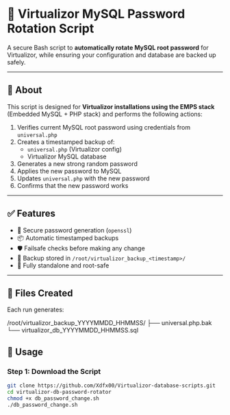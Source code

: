 # 🔐 Virtualizor MySQL Password Rotation Script

A secure Bash script to **automatically rotate MySQL root password** for Virtualizor, while ensuring your configuration and database are backed up safely.

---

## 📜 About

This script is designed for **Virtualizor installations using the EMPS stack** (Embedded MySQL + PHP stack) and performs the following actions:

1. Verifies current MySQL root password using credentials from `universal.php`
2. Creates a timestamped backup of:
   - `universal.php` (Virtualizor config)
   - Virtualizor MySQL database
3. Generates a new strong random password
4. Applies the new password to MySQL
5. Updates `universal.php` with the new password
6. Confirms that the new password works

---

## ✅ Features

- 🔐 Secure password generation (`openssl`)
- 📦 Automatic timestamped backups
- 🛡️ Failsafe checks before making any change
- 📁 Backup stored in `/root/virtualizor_backup_<timestamp>/`
- 🧩 Fully standalone and root-safe

---

## 📁 Files Created

Each run generates:

/root/virtualizor_backup_YYYYMMDD_HHMMSS/
├── universal.php.bak
└── virtualizor_db_YYYYMMDD_HHMMSS.sql

## 🚀 Usage

### Step 1: Download the Script

```bash
git clone https://github.com/Xdfx00/Virtualizor-database-scripts.git
cd virtualizor-db-password-rotator
chmod +x db_password_change.sh
./db_password_change.sh
